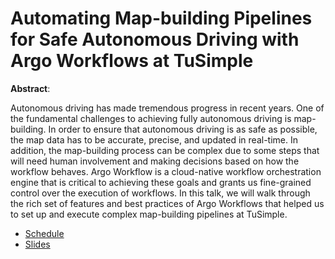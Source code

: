 # Automating Map-building Pipelines for Safe Autonomous Driving with Argo Workflows at TuSimple

**Abstract**:

Autonomous driving has made tremendous progress in recent years. One of the fundamental challenges to achieving fully autonomous driving is map-building. In order to ensure that autonomous driving is as safe as possible, the map data has to be accurate, precise, and updated in real-time. In addition, the map-building process can be complex due to some steps that will need human involvement and making decisions based on how the workflow behaves. Argo Workflow is a cloud-native workflow orchestration engine that is critical to achieving these goals and grants us fine-grained control over the execution of workflows. In this talk, we will walk through the rich set of features and best practices of Argo Workflows that helped us to set up and execute complex map-building pipelines at TuSimple. 

* [Schedule](https://sched.co/14lxN)
* [Slides](https://docs.google.com/presentation/d/13D0s2VO3C0pMBJXdeQor0w9njex9nfGZ/edit?usp=sharing&ouid=114396299228948489624&rtpof=true&sd=true)
